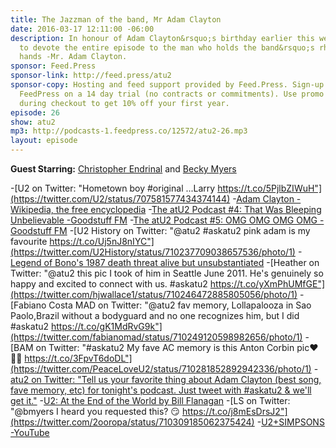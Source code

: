 ```yaml
---
title: The Jazzman of the band, Mr Adam Clayton
date: 2016-03-17 12:11:00 -06:00
description: In honour of Adam Clayton&rsquo;s birthday earlier this week, we decided
  to devote the entire episode to the man who holds the band&rsquo;s rhythm in his
  hands -Mr. Adam Clayton.
sponsor: Feed.Press
sponsor-link: http://feed.press/atu2
sponsor-copy: Hosting and feed support provided by Feed.Press. Sign-up today and try
  FeedPress on a 14 day trial (no contracts or commitments). Use promo code "atu2"
  during checkout to get 10% off your first year.
episode: 26
show: atu2
mp3: http://podcasts-1.feedpress.co/12572/atu2-26.mp3
layout: episode
---
```


**Guest Starring:**
[Christopher Endrinal](/people/christopher-endrinal) and  [Becky Myers](/people/becky-myers)


-[U2 on Twitter: "Hometown boy #original ...Larry https://t.co/5PjlbZIWuH"](https://twitter.com/U2/status/707581577434374144)
-[Adam Clayton -Wikipedia, the free encyclopedia](https://en.wikipedia.org/wiki/Adam_Clayton)
-[The atU2 Podcast #4: That Was Bleeping Unbelievable -Goodstuff FM](http://goodstuff.fm/atu2/4)
-[The atU2 Podcast #5: OMG OMG OMG OMG -Goodstuff FM](http://goodstuff.fm/atu2/5)
-[U2 History on Twitter: "@atu2 #askatu2 pink adam is my favourite https://t.co/Uj5nJ8nIYC"](https://twitter.com/U2History/status/710237709038657536/photo/1)
-[Legend of Bono's 1987 death threat alive but unsubstantiated](http://archive.azcentral.com/arizonarepublic/arizonaliving/articles/20100118mlkthreat0118.html)
-[Heather on Twitter: "@atu2 this pic I took of him in Seattle June 2011. He's genuinely so happy and excited to connect with us. #askatu2 https://t.co/yXmPhUMfGE"](https://twitter.com/hjwallace1/status/710246472885805056/photo/1)
-[Fabiano Costa MAD on Twitter: "@atu2 fav memory, Lollapalooza in Sao Paolo,Brazil without a bodyguard and no one recognizes him, but I did #askatu2 https://t.co/gK1MdRvG9k"](https://twitter.com/fabianomad/status/710249120598982656/photo/1)
-[BAM on Twitter: "#askatu2 My fave AC memory is this Anton Corbin pic❤️🤘🏻 https://t.co/3FpvT6doDL"](https://twitter.com/PeaceLoveU2/status/710281852892942336/photo/1)
-[atu2 on Twitter: "Tell us your favorite thing about Adam Clayton (best song, fave memory, etc) for tonight's podcast. Just tweet with #askatu2 & we'll get it."](https://twitter.com/atu2/status/710234003039629312)
-[U2: At the End of the World by Bill Flanagan](http://amzn.to/22nO4at)
-[LS on Twitter: "@bmyers I heard you requested this? 😏 https://t.co/j8mEsDrsJ2"](https://twitter.com/2ooropa/status/710309185062375424)
-[U2+SIMPSONS -YouTube](https://www.youtube.com/watch?v=CtNIf_vI-MY)
